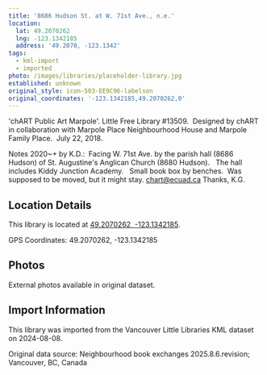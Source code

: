 ```yaml
---
title: '8686 Hudson St. at W. 71st Ave., n.e.'
location:
  lat: 49.2070262
  lng: -123.1342185
  address: '49.2070, -123.1342'
tags:
  - kml-import
  - imported
photo: /images/libraries/placeholder-library.jpg
established: unknown
original_style: icon-503-EE9C96-labelson
original_coordinates: '-123.1342185,49.2070262,0'
---
```

'chART Public Art Marpole'.
Little Free Library #13509.  Designed by chART in collaboration with Marpole Place Neighbourhood House and Marpole Family Place.  July 22, 2018.

Notes 2020~+ by K.D.:  Facing W. 71st Ave. by the parish hall (8686 Hudson) of St. Augustine's Anglican Church (8680 Hudson).  
The hall includes Kiddy Junction Academy.  
Small book box by benches.  Was supposed to be moved, but it might stay.
chart@ecuad.ca
Thanks, K.G.

## Location Details

This library is located at [49.2070262, -123.1342185](https://www.google.com/maps?q=49.2070262,-123.1342185).

GPS Coordinates: 49.2070262, -123.1342185

## Photos

External photos available in original dataset.

## Import Information

This library was imported from the Vancouver Little Libraries KML dataset on 2024-08-08.

Original data source: Neighbourhood book exchanges 2025.8.6.revision; Vancouver, BC, Canada
